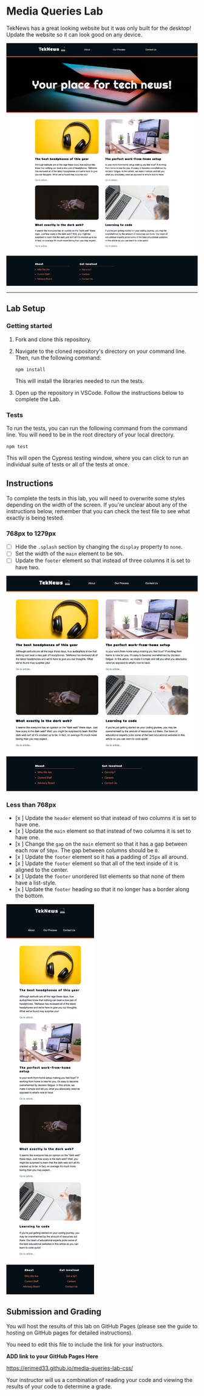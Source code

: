 # Media Queries Lab

TekNews has a great looking website but it was only built for the desktop! Update the website so it can look good on any device.

![Wide default view](./assets/wide-view.png)

---

## Lab Setup

### Getting started

1. Fork and clone this repository.

1. Navigate to the cloned repository's directory on your command line. Then, run the following command:

   ```
   npm install
   ```

   This will install the libraries needed to run the tests.

1. Open up the repository in VSCode. Follow the instructions below to complete the Lab.

### Tests

To run the tests, you can run the following command from the command line. You will need to be in the root directory of your local directory.

```
npm test
```

This will open the Cypress testing window, where you can click to run an individual suite of tests or all of the tests at once.

## Instructions

To complete the tests in this lab, you will need to overwrite some styles depending on the width of the screen. If you're unclear about any of the instructions below, remember that you can check the test file to see what exactly is being tested.

### 768px to 1279px

- [ ] Hide the `.splash` section by changing the `display` property to `none`.
- [ ] Set the width of the `main` element to be `90%`.
- [ ] Update the `footer` element so that instead of three columns it is set to have two.

![Medium view](./assets/medium-view.png)

### Less than 768px

- [x ] Update the `header` element so that instead of two columns it is set to have one.
- [x ] Update the `main` element so that instead of two columns it is set to have one.
- [x ] Change the `gap` on the `main` element so that it has a gap between each row of `50px`. The gap between columns should be `0`.
- [x ] Update the `footer` element so it has a padding of `25px` all around.
- [x ] Update the `footer` element so that all of the text inside of it is aligned to the center.
- [x ] Update the `footer` unordered list elements so that none of them have a list-style.
- [x ] Update the `footer` heading so that it no longer has a border along the bottom.

![Narrow view](./assets/narrow-view.png)

## Submission and Grading

You will host the results of this lab on GitHub Pages (please see the guide to hosting on GitHub pages for detailed instructions).

You need to edit this file to include the link for your instructors.

**ADD link to your GitHub Pages Here**

https://erimed33.github.io/media-queries-lab-css/

Your instructor will us a combination of reading your code and viewing the results of your code to determine a grade.
